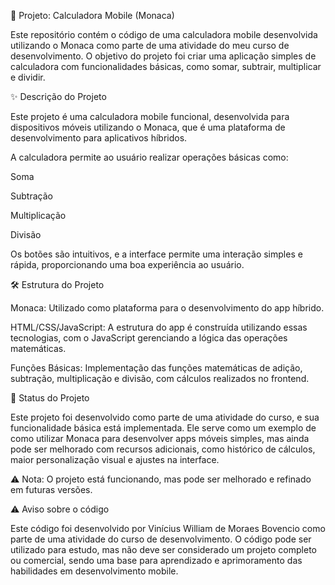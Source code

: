 📱 Projeto: Calculadora Mobile (Monaca)

Este repositório contém o código de uma calculadora mobile desenvolvida utilizando o Monaca como parte de uma atividade do meu curso de desenvolvimento. O objetivo do projeto foi criar uma aplicação simples de calculadora com funcionalidades básicas, como somar, subtrair, multiplicar e dividir.


✨ Descrição do Projeto

Este projeto é uma calculadora mobile funcional, desenvolvida para dispositivos móveis utilizando o Monaca, que é uma plataforma de desenvolvimento para aplicativos híbridos.

A calculadora permite ao usuário realizar operações básicas como:

Soma

Subtração

Multiplicação

Divisão


Os botões são intuitivos, e a interface permite uma interação simples e rápida, proporcionando uma boa experiência ao usuário.


🛠️ Estrutura do Projeto

Monaca: Utilizado como plataforma para o desenvolvimento do app híbrido.

HTML/CSS/JavaScript: A estrutura do app é construída utilizando essas tecnologias, com o JavaScript gerenciando a lógica das operações matemáticas.

Funções Básicas: Implementação das funções matemáticas de adição, subtração, multiplicação e divisão, com cálculos realizados no frontend.



🚀 Status do Projeto

Este projeto foi desenvolvido como parte de uma atividade do curso, e sua funcionalidade básica está implementada. Ele serve como um exemplo de como utilizar Monaca para desenvolver apps móveis simples, mas ainda pode ser melhorado com recursos adicionais, como histórico de cálculos, maior personalização visual e ajustes na interface.

⚠️ Nota: O projeto está funcionando, mas pode ser melhorado e refinado em futuras versões.


⚠️ Aviso sobre o código

Este código foi desenvolvido por Vinícius William de Moraes Bovencio como parte de uma atividade do curso de desenvolvimento. O código pode ser utilizado para estudo, mas não deve ser considerado um projeto completo ou comercial, sendo uma base para aprendizado e aprimoramento das habilidades em desenvolvimento mobile.

